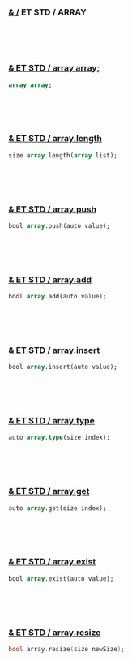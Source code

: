 ### [& /](#) ET STD / ARRAY 

<br>
<br>
<br>

### [& ET STD / array array;](#)

<!--- ### array array; --->
 
```pascal  
array array; 

```

<br>
<br>
<br>

### [& ET STD / array.length ](#)

<!--- ### array.length  --->

```pascal
size array.length(array list);
```

<br>
<br>
<br>

### [& ET STD / array.push](#)

<!--- ### array.push  --->

```pascal
bool array.push(auto value);
```

<br>
<br>
<br>

### [& ET STD / array.add](#)

<!--- ### array.add  --->

```pascal
bool array.add(auto value);
```

<br>
<br>
<br>

### [& ET STD / array.insert ](#)

<!--- ### array.insert  --->

```pascal
bool array.insert(auto value);
```

<br>
<br>
<br>

### [& ET STD / array.type ](#)

<!--- ### array.type  --->

```pascal
auto array.type(size index);
```

<br>
<br>
<br>

### [& ET STD / array.get ](#)

<!--- ### array.get  --->

```pascal
auto array.get(size index);
```

<br>
<br>
<br>

### [& ET STD / array.exist ](#)

<!--- ### array.exist  --->

```pascal 
bool array.exist(auto value);
```

<br>
<br>
<br>

### [& ET STD / array.resize ](#)

<!--- ### array.resize  --->

```c
bool array.resize(size newSize);
```

<br>
<br>
<br>



